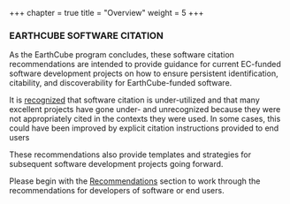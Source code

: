 +++
chapter = true
title = "Overview"
weight = 5
+++

### EARTHCUBE SOFTWARE CITATION

As the EarthCube program concludes, these software citation recommendations are intended to provide guidance for current EC-funded software development projects on how to ensure persistent identification, citability, and discoverability for EarthCube-funded software.

It is [recognized](/resources) that software citation is under-utilized and that many excellent projects have gone under- and unrecognized because they were not appropriately cited in the contexts they were used.  In some cases, this could have been improved by explicit citation instructions provided to end users 

These recommendations also provide templates and strategies for subsequent software development projects going forward.


Please begin with the [Recommendations](/recommendations/) section to work through the recommendations for developers of software or end users.

